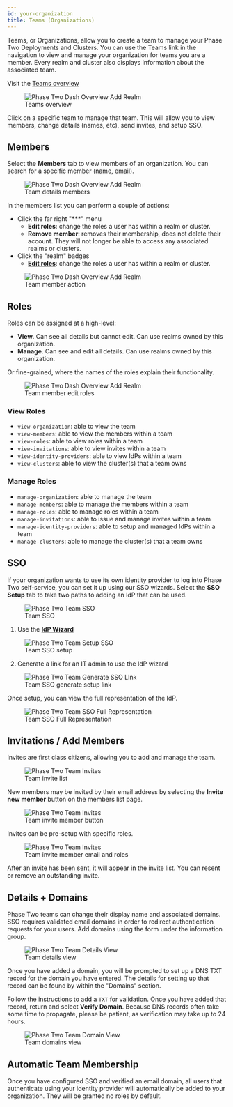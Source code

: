 ```yaml
---
id: your-organization
title: Teams (Organizations)
---
```


Teams, or Organizations, allow you to create a team to manage your Phase Two Deployments and Clusters. You can use the Teams link in the navigation to view and manage your organization for teams you are a member. Every realm and cluster also displays information about the associated team.

Visit the [Teams overview](https://dash.phasetwo.io/teams)

<figure>
  <img src="/docs/dashboard/team.png" className="max-w-2xl"  alt="Phase Two Dash Overview Add Realm" />
  <figcaption>Teams overview</figcaption>
</figure>

Click on a specific team to manage that team. This will allow you to view members, change details (names, etc), send invites, and setup SSO.

## Members

Select the **Members** tab to view members of an organization. You can search for a specific member (name, email).

<figure>
  <img src="/docs/dashboard/teams-details-members.png" className="max-w-2xl"  alt="Phase Two Dash Overview Add Realm" />
  <figcaption>Team details members</figcaption>
</figure>

In the members list you can perform a couple of actions:

- Click the far right "\*\*\*" menu
  - **Edit roles**: change the roles a user has within a realm or cluster.
  - **Remove member**: removes their membership, does not delete their account. They will not longer be able to access any associated realms or clusters.
- Click the "realm" badges
  - **[Edit roles](#roles)**: change the roles a user has within a realm or cluster.

<figure>
  <img src="/docs/dashboard/team-members-actions.png" className="max-w-2xl"  alt="Phase Two Dash Overview Add Realm" />
  <figcaption>Team member action</figcaption>
</figure>

## Roles

Roles can be assigned at a high-level:

- **View**. Can see all details but cannot edit. Can use realms owned by this organization.
- **Manage**. Can see and edit all details. Can use realms owned by this organization.

Or fine-grained, where the names of the roles explain their functionality.

<figure>
  <img src="/docs/dashboard/team-member-edit-roles.png" className="max-w-lg"  alt="Phase Two Dash Overview Add Realm" />
  <figcaption>Team member edit roles</figcaption>
</figure>

### View Roles

- `view-organization`: able to view the team
- `view-members`: able to view the members within a team
- `view-roles`: able to view roles within a team
- `view-invitations`: able to view invites within a team
- `view-identity-providers`: able to view IdPs within a team
- `view-clusters`: able to view the cluster(s) that a team owns

### Manage Roles

- `manage-organization`: able to manage the team
- `manage-members`: able to manage the members within a team
- `manage-roles`: able to manage roles within a team
- `manage-invitations`: able to issue and manage invites within a team
- `manage-identity-providers`: able to setup and managed IdPs within a team
- `manage-clusters`: able to manage the cluster(s) that a team owns

## SSO

If your organization wants to use its own identity provider to log into Phase Two self-service, you can set it up using our SSO wizards. Select the **SSO Setup** tab to take two paths to adding an IdP that can be used.

<figure>
  <img src="/docs/dashboard/team-sso.png" className="max-w-xl"  alt="Phase Two Team SSO" />
  <figcaption>Team SSO</figcaption>
</figure>

1. Use the **[IdP Wizard](../sso/wizards.md)**

<figure>
  <img src="/docs/dashboard/team-setup-sso.png" className="max-w-xl"  alt="Phase Two Team Setup SSO" />
  <figcaption>Team SSO setup</figcaption>
</figure>

2. Generate a link for an IT admin to use the IdP wizard

<figure>
  <img src="/docs/dashboard/teams-generate-sso-link.png" className="max-w-xl"  alt="Phase Two Team Generate SSO LInk" />
  <figcaption>Team SSO generate setup link</figcaption>
</figure>

Once setup, you can view the full representation of the IdP.

<figure>
  <img src="/docs/dashboard/team-sso-full-representation.png" className="max-w-xl"  alt="Phase Two Team SSO Full Representation" />
  <figcaption>Team SSO Full Representation</figcaption>
</figure>

## Invitations / Add Members

Invites are first class citizens, allowing you to add and manage the team.

<figure>
  <img src="/docs/dashboard/team-details-invites-no-invites.png" className="max-w-xl"  alt="Phase Two Team Invites" />
  <figcaption>Team invite list</figcaption>
</figure>

New members may be invited by their email address by selecting the **Invite new member** button on the members list page.

<figure>
  <img src="/docs/dashboard/teams-invite-member.png" className="max-w-xl"  alt="Phase Two Team Invites" />
  <figcaption>Team invite member button</figcaption>
</figure>

Invites can be pre-setup with specific roles.

<figure>
  <img src="/docs/dashboard/teams-invite-member-popup.png" className="max-w-xl"  alt="Phase Two Team Invites" />
  <figcaption>Team invite member email and roles</figcaption>
</figure>

After an invite has been sent, it will appear in the invite list. You can resent or remove an outstanding invite.

## Details + Domains

Phase Two teams can change their display name and associated domains. SSO requires validated email domains in order to redirect authentication requests for your users. Add domains using the form under the information group.

<figure>
  <img src="/docs/dashboard/team-details-view.png" className="max-w-xl"  alt="Phase Two Team Details View" />
  <figcaption>Team details view</figcaption>
</figure>

Once you have added a domain, you will be prompted to set up a DNS TXT record for the domain you have entered. The details for setting up that record can be found by within the "Domains" section.

Follow the instructions to add a `TXT` for validation. Once you have added that record, return and select **Verify Domain**. Because DNS records often take some time to propagate, please be patient, as verification may take up to 24 hours.

<figure>
  <img src="/docs/dashboard/team-domains-view.png" className="max-w-xl"  alt="Phase Two Team Domain View" />
  <figcaption>Team domains view</figcaption>
</figure>

## Automatic Team Membership

Once you have configured SSO and verified an email domain, all users that authenticate using your identity provider will automatically be added to your organization. They will be granted no roles by default.

